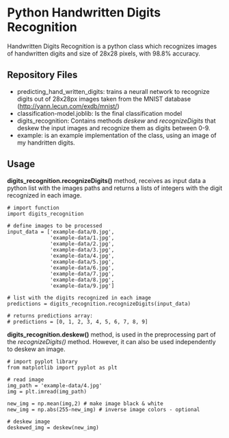 # Python Handwritten Digits Recognition
Handwritten Digits Recognition is a python class which recognizes images of handwritten digits and size of 28x28 pixels, with 98.8% accuracy.

## Repository Files
- predicting_hand_written_digits: trains a neurall network to recognize digits out of 28x28px images taken from the MNIST database (http://yann.lecun.com/exdb/mnist/)
- classification-model.joblib: Is the final classification model
- digits_recognition: Contains methods *deskew* and *recognizeDigits* that deskew the input images and recognize them as digits between 0-9.
- example: is an example implementation of the class, using an image of my handritten digits.

## Usage
**digits_recognition.recognizeDigits()** method, receives as input data a python list with the images paths and returns a lists of integers with the digit recognized in each image.

```
# import function
import digits_recognition

# define images to be processed
input_data = ['example-data/0.jpg',
              'example-data/1.jpg',
              'example-data/2.jpg',
              'example-data/3.jpg',
              'example-data/4.jpg',
              'example-data/5.jpg',
              'example-data/6.jpg',
              'example-data/7.jpg',
              'example-data/8.jpg',
              'example-data/9.jpg']

# list with the digits recognized in each image
predictions = digits_recognition.recognizeDigits(input_data)

# returns predictions array:
# predictions = [0, 1, 2, 3, 4, 5, 6, 7, 8, 9]
```

**digits_recognition.deskew()** method, is used in the preprocessing part of the *recognizeDigits()* method. However, it can also be used independently to deskew an image.

```
# import pyplot library
from matplotlib import pyplot as plt

# read image
img_path = 'example-data/4.jpg'
img = plt.imread(img_path)

new_img = np.mean(img,2) # make image black & white
new_img = np.abs(255-new_img) # inverse image colors - optional

# deskew image
deskewed_img = deskew(new_img)
```
